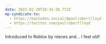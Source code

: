 ```yaml
---
date: 2022-02-20T20:34:38.772Z
mp-syndicate-to:
  - https://mastodon.social/@paulrobertlloyd
  - https://twitter.com/paulrobertlloyd
---
```

Introduced to Roblox by nieces and… I feel old!
